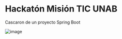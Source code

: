# Hackatón Misión TIC UNAB
Cascaron de un proyecto Spring Boot

![image](https://user-images.githubusercontent.com/5469812/144347020-c57ee614-ce6b-4af2-a2e8-79d1ea9650f0.png)

